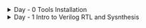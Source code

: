 <details>

<summary>	
 Day - 0  Tools Installation
</summary>

## Yosys

- Purpose: Open-source framework for RTL synthesis (mainly Verilog).

```
$ yosys -V
```
ouput :

```

 /----------------------------------------------------------------------------\
 |  yosys -- Yosys Open SYnthesis Suite                                       |
 |  Copyright (C) 2012 - 2025  Claire Xenia Wolf <claire@yosyshq.com>         |
 |  Distributed under an ISC-like license, type "license" to see terms        |
 \----------------------------------------------------------------------------/
 Yosys 0.57+153 (git sha1 d60dc93e9, g++ 13.3.0-6ubuntu2~24.04 -fPIC -O3)


```
## Iverilog

Purpose: Simulator for Verilog HDL.

```
$ sudo apt-get install iverilog
$ iverilog -V
```
ouput :

```Icarus Verilog version 12.0 (stable) ()

Copyright (c) 2000-2021 Stephen Williams (steve@icarus.com)

  This program is free software; you can redistribute it and/or modify
  it under the terms of the GNU General Public License as published by
  the Free Software Foundation; either version 2 of the License, or
  (at your option) any later version.

  This program is distributed in the hope that it will be useful,
  but WITHOUT ANY WARRANTY; without even the implied warranty of
  MERCHANTABILITY or FITNESS FOR A PARTICULAR PURPOSE.  See the
  GNU General Public License for more details.

  You should have received a copy of the GNU General Public License along
  with this program; if not, write to the Free Software Foundation, Inc.,
  51 Franklin Street, Fifth Floor, Boston, MA 02110-1301, USA.

Icarus Verilog Preprocessor version 12.0 (stable) ()

Copyright (c) 1999-2021 Stephen Williams (steve@icarus.com)

  This program is free software; you can redistribute it and/or modify
  it under the terms of the GNU General Public License as published by
  the Free Software Foundation; either version 2 of the License, or
  (at your option) any later version.

  This program is distributed in the hope that it will be useful,
  but WITHOUT ANY WARRANTY; without even the implied warranty of
  MERCHANTABILITY or FITNESS FOR A PARTICULAR PURPOSE.  See the
  GNU General Public License for more details.

  You should have received a copy of the GNU General Public License along
  with this program; if not, write to the Free Software Foundation, Inc.,
  51 Franklin Street, Fifth Floor, Boston, MA 02110-1301, USA.

Icarus Verilog Parser/Elaborator version 12.0 (stable) ()

Copyright (c) 1998-2021 Stephen Williams (steve@icarus.com)

  This program is free software; you can redistribute it and/or modify
  it under the terms of the GNU General Public License as published by
  the Free Software Foundation; either version 2 of the License, or
  (at your option) any later version.

  This program is distributed in the hope that it will be useful,
  but WITHOUT ANY WARRANTY; without even the implied warranty of
  MERCHANTABILITY or FITNESS FOR A PARTICULAR PURPOSE.  See the
  GNU General Public License for more details.

  You should have received a copy of the GNU General Public License along
  with this program; if not, write to the Free Software Foundation, Inc.,
  51 Franklin Street, Fifth Floor, Boston, MA 02110-1301, USA.

 FLAGS DLL vvp.tgt
vvp.tgt: Icarus Verilog VVP Code Generator 12.0 (stable) ()

Copyright (c) 2001-2021 Stephen Williams (steve@icarus.com)

  This program is free software; you can redistribute it and/or modify
  it under the terms of the GNU General Public License as published by
  the Free Software Foundation; either version 2 of the License, or
  (at your option) any later version.

  This program is distributed in the hope that it will be useful,
  but WITHOUT ANY WARRANTY; without even the implied warranty of
  MERCHANTABILITY or FITNESS FOR A PARTICULAR PURPOSE.  See the
  GNU General Public License for more details.

  You should have received a copy of the GNU General Public License along
  with this program; if not, write to the Free Software Foundation, Inc.,
  51 Franklin Street, Fifth Floor, Boston, MA 02110-1301, USA.


```

## GTKWave

purpose : to check waveforms and visualize vcd file 

```
$ sudo apt update
$ sudo apt install gtkwave
$ gtkwave -V
```
ouput :

```
GTKWave Analyzer v3.3.116 (w)1999-2023 BSI

This is free software; see the source for copying conditions.  There is NO
warranty; not even for MERCHANTABILITY or FITNESS FOR A PARTICULAR PURPOSE.

```
</details>


<details>
	<summary>Day - 1 Intro to Verilog RTL and Sysnthesis</summary>

 ## Basics
 Understanding Simulator an cmd terimnal prompts
 
 Simulator--> Making framework adhering to required specs
 Testbenched --> to apply stimulus to design to check its functionality

from both these, we obtain a VCD file which can be visulaized using GTK Wave
<Img>

 
 Synthesizer --> Tool for converting RTL to Netlist

# Workflow Steps
## 1. RTL Synthesis

Input: RTL (typically Verilog) source code is provided as the starting point for digital logic design.
Tool: Yosys performs synthesis to generate a gate-level netlist—essentially a mapping from RTL logic to basic gates

 <img width="575" alt="yosys" src="https://github.com/harshkanoje/VSD_RISC_Program/img1.png">


</details>
